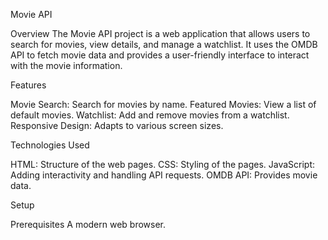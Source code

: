 Movie API

Overview
The Movie API project is a web application that allows users to search for movies, view details, and manage a watchlist. It uses the OMDB API to fetch movie data and provides a user-friendly interface to interact with the movie information.

Features

Movie Search: Search for movies by name.
Featured Movies: View a list of default movies.
Watchlist: Add and remove movies from a watchlist.
Responsive Design: Adapts to various screen sizes.

Technologies Used

HTML: Structure of the web pages.
CSS: Styling of the pages.
JavaScript: Adding interactivity and handling API requests.
OMDB API: Provides movie data.

Setup

Prerequisites
A modern web browser.
